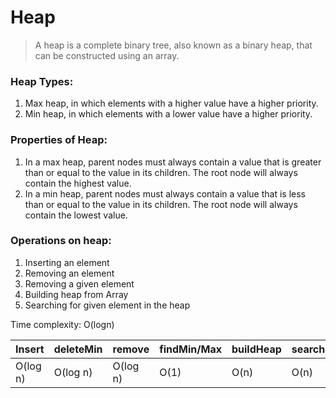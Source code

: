 # Heap

> A heap is a complete binary tree, also known as a binary heap, that can be constructed using an array.

### Heap Types:
1. Max heap, in which elements with a higher value have a higher priority.
2. Min heap, in which elements with a lower value have a higher priority.

### Properties of Heap:
1. In a max heap, parent nodes must always contain a value that is greater than or equal to the value in its children. The root node will always contain the highest value.
2. In a min heap, parent nodes must always contain a value that is less than or equal to the value in its children. The root node will always contain the lowest value.


### Operations on heap:
1. Inserting an element                               
2. Removing an element
3. Removing a given element
4. Building heap from Array
5. Searching for given element in the heap

Time complexity: O(logn)


| Insert | deleteMin | remove | findMin/Max | buildHeap | searchHeap |
| ------ | ------ | ------ | ------ | ------ | ------ |
| O(log n)  | O(log n)  | O(log n) |   O(1) | O(n) | O(n) |
